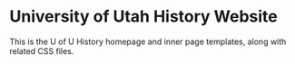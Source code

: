 <h1>University of Utah History Website</h1>

This is the U of U History homepage and inner page templates, along with related CSS files.